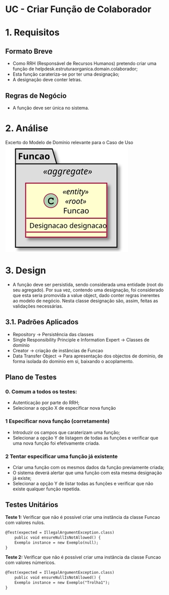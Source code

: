 # UC - Criar Função de Colaborador

# 1. Requisitos
## Formato Breve

- Como RRH (Responsável de Recursos Humanos) pretendo criar uma função de helpdesk.estruturaorganica.domain.colaborador;
- Esta função carateriza-se por ter uma designação;
- A designação deve conter letras.


## Regras de Negócio

- A função deve ser única no sistema.

# 2. Análise

Excerto do Modelo de Domínio relevante para o Caso de Uso <br>
![Modelo de Dominio](./FuncaoMD.svg)

# 3. Design

* A função deve ser persistida, sendo considerada uma entidade (root do seu agregado). Por sua vez, contendo uma designação, foi considerado que esta seria promovida a value object, dado conter regras inerentes ao modelo de negócio. Nesta classe designação são, assim, feitas as validações necessárias. <br>


## 3.1. Padrões Aplicados

* Repository -> Persistência das classes
* Single Responsibility Principle e Information Expert -> Classes de domínio
* Creator -> criação de instâncias de Funcao
* Data Transfer Object -> Para apresentação dos objectos de dominio, de forma isolada do dominio em si, baixando o acoplamento.

## Plano de Testes

### 0. Comum a todos os testes:

- Autenticação por parte do RRH;
- Selecionar a opção X de especificar nova função

### 1 Especificar nova função (corretamente)

- Introduzir os campos que caraterizam uma função;
- Selecionar a opção Y de listagem de todas as funções e verificar que uma nova função foi efetivamente criada.

### 2 Tentar especificar uma função já existente

- Criar uma função com os mesmos dados da função previamente criada;
- O sistema deverá alertar que uma função com esta mesma designação já existe;
- Selecionar a opção Y de listar todas as funções e verificar que não existe qualquer função repetida.

## Testes Unitários

**Teste 1:** Verificar que não é possível criar uma instância da classe Funcao com valores nulos.

	@Test(expected = IllegalArgumentException.class)
		public void ensureNullIsNotAllowed() {
		Exemplo instance = new Exemplo(null);
	}

**Teste 2:** Verificar que não é possível criar uma instância da classe Funcao com valores númericos.

	@Test(expected = IllegalArgumentException.class)
		public void ensureNullIsNotAllowed() {
		Exemplo instance = new Exemplo("Trolha1");
	}